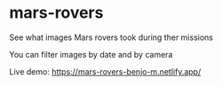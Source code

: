 # mars-rovers
See what images Mars rovers took during ther missions

You can filter images by date and by camera

Live demo: https://mars-rovers-benjo-m.netlify.app/
